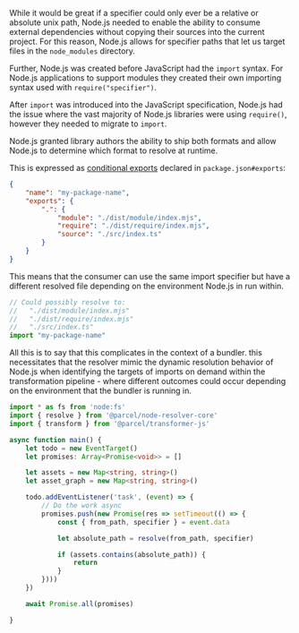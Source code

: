 
While it would be great if a specifier could only ever be a relative or absolute unix path, Node.js needed to enable the ability to consume external dependencies without copying their sources into the current project. For this reason, Node.js allows for specifier paths that let us target files in the `node_modules` directory.

Further, Node.js was created before JavaScript had the `import` syntax. For Node.js applications to support modules they created their own importing syntax used with `require("specifier")`. 

After `import` was introduced into the JavaScript specification, Node.js had the issue where the vast majority of Node.js libraries were using `require()`, however they needed to migrate to `import`. 

Node.js granted library authors the ability to ship both formats and allow Node.js to determine which format to resolve at runtime.

This is expressed as [conditional exports](https://nodejs.org/api/packages.html#conditional-exports) declared in `package.json#exports`:

```json
{
    "name": "my-package-name",
    "exports": {
        ".": {
            "module": "./dist/module/index.mjs",
            "require": "./dist/require/index.mjs",
            "source": "./src/index.ts"
        }
    }
}
```

This means that the consumer can use the same import specifier but have a different resolved file depending on the environment Node.js in run within.

```javascript
// Could possibly resolve to:
//   "./dist/module/index.mjs"
//   "./dist/require/index.mjs"
//   "./src/index.ts"
import "my-package-name"
```

All this is to say that this complicates in the context of a bundler. this necessitates that the resolver mimic the dynamic resolution behavior of Node.js when identifying the targets of imports on demand within the transformation pipeline - where different outcomes could occur depending on the environment that the bundler is running in.



```typescript
import * as fs from 'node:fs'
import { resolve } from '@parcel/node-resolver-core'
import { transform } from '@parcel/transformer-js'

async function main() {
    let todo = new EventTarget()
    let promises: Array<Promise<void>> = []

    let assets = new Map<string, string>()
    let asset_graph = new Map<string, string>()

    todo.addEventListener('task', (event) => {
        // Do the work async
        promises.push(new Promise(res => setTimeout(() => {
            const { from_path, specifier } = event.data

            let absolute_path = resolve(from_path, specifier)

            if (assets.contains(absolute_path)) {
                return
            }
        })))
    })

    await Promise.all(promises)

}
```